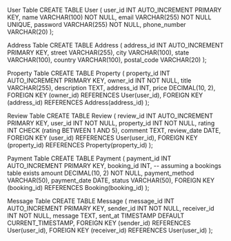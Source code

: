 User Table
CREATE TABLE User (
    user_id INT AUTO_INCREMENT PRIMARY KEY,
    name VARCHAR(100) NOT NULL,
    email VARCHAR(255) NOT NULL UNIQUE,
    password VARCHAR(255) NOT NULL,
    phone_number VARCHAR(20)
);

Address Table
CREATE TABLE Address (
    address_id INT AUTO_INCREMENT PRIMARY KEY,
    street VARCHAR(255),
    city VARCHAR(100),
    state VARCHAR(100),
    country VARCHAR(100),
    postal_code VARCHAR(20)
);

Property Table
CREATE TABLE Property (
    property_id INT AUTO_INCREMENT PRIMARY KEY,
    owner_id INT NOT NULL,
    title VARCHAR(255),
    description TEXT,
    address_id INT,
    price DECIMAL(10, 2),
    FOREIGN KEY (owner_id) REFERENCES User(user_id),
    FOREIGN KEY (address_id) REFERENCES Address(address_id)
);

Review Table
CREATE TABLE Review (
    review_id INT AUTO_INCREMENT PRIMARY KEY,
    user_id INT NOT NULL,
    property_id INT NOT NULL,
    rating INT CHECK (rating BETWEEN 1 AND 5),
    comment TEXT,
    review_date DATE,
    FOREIGN KEY (user_id) REFERENCES User(user_id),
    FOREIGN KEY (property_id) REFERENCES Property(property_id)
);

Payment Table
CREATE TABLE Payment (
    payment_id INT AUTO_INCREMENT PRIMARY KEY,
    booking_id INT, -- assuming a bookings table exists
    amount DECIMAL(10, 2) NOT NULL,
    payment_method VARCHAR(50),
    payment_date DATE,
    status VARCHAR(50),
    FOREIGN KEY (booking_id) REFERENCES Booking(booking_id)
);

Message Table
CREATE TABLE Message (
    message_id INT AUTO_INCREMENT PRIMARY KEY,
    sender_id INT NOT NULL,
    receiver_id INT NOT NULL,
    message TEXT,
    sent_at TIMESTAMP DEFAULT CURRENT_TIMESTAMP,
    FOREIGN KEY (sender_id) REFERENCES User(user_id),
    FOREIGN KEY (receiver_id) REFERENCES User(user_id)
);
